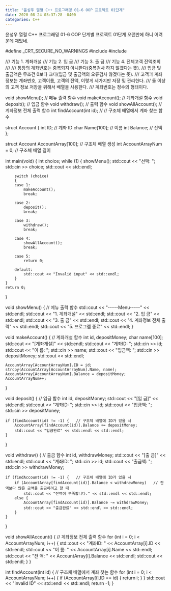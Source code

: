```yaml
---
title: "윤성우 열혈 C++ 프로그래밍 01-6 OOP 프로젝트 01단계"
date: 2020-08-24 03:37:28 -0400
categories: C++
---
```


윤성우 열혈 C++ 프로그래밍 01-6 OOP 단계별 프로젝트 01단계
오랜만에 하니 어려운데 재밌네.

#define _CRT_SECURE_NO_WARNINGS
#include <iostream>
#include <cstring>

/// 기능 1. 계좌개설
/// 기능 2. 입 금
/// 기능 3. 출 금
/// 기능 4. 전체고객 잔액조회
/// 
/// 통장의 계좌번호는 중복되지 아니한다(중복검사 하지 않겠다는 뜻).
/// 입금 및 출금액은 무조건 0보다 크다(입금 및 출금액의 오류검사 않겠다는 뜻).
/// 고객긔 계좌정보는 계좌번호, 고객이름, 고객의 잔액, 이렇게 세가지만 저장 및 관리한다.
/// 둘 이상의 고객 정보 저장을 위해서 배열을 사용한다.
/// 계좌번호는 정수의 형태이다.

void showMenu();   // 메뉴 출력 함수
void makeAccount();   // 계좌개설 함수
void deposit();   // 입금 함수
void withdraw();   // 출력 함수
void showAllAccount();   // 계좌정보 전체 출력 함수
int findAccount(int id);   // // 구조체 배열에서 계좌 찾는 함수

struct Account
{
	int ID;   // 계좌 ID
	char Name[100];   // 이름
	int Balance;   // 잔액
};

struct Account AccountArray[100];   // 구조체 배열 생성
int AccountArrayNum = 0;   // 구조체 배열 길이

int main(void) {
	int choice;
	while (1) {
		showMenu();
		std::cout << "선택: ";
		std::cin >> choice;
		std::cout << std::endl;

		switch (choice)
		{
		case 1:
			makeAccount();
			break;

		case 2:
			deposit();
			break;

		case 3:
			withdraw();
			break;

		case 4:
			showAllAccount();
			break;

		case 5:
			return 0;

		default:
			std::cout << "Invalid input" << std::endl;
		}
	}
	return 0;
}

void showMenu() {   // 메뉴 출력 함수
	std::cout << "-----Menu-----" << std::endl;
	std::cout << "1. 계좌개설" << std::endl;
	std::cout << "2. 입 금" << std::endl;
	std::cout << "3. 출 금" << std::endl;
	std::cout << "4. 계좌정보 전체 출력" << std::endl;
	std::cout << "5. 프로그램 종료" << std::endl;
}

void makeAccount() {   // 계좌개설 함수
	int id, depositMoney;
	char name[100];
	std::cout << "[계좌개설]" << std::endl;
	std::cout << "계좌ID: ";
	std::cin >> id;
	std::cout << "이 름: ";
	std::cin >> name;
	std::cout << "입금액: ";
	std::cin >> depositMoney;
	std::cout << std::endl;

	AccountArray[AccountArrayNum].ID = id;
	strcpy(AccountArray[AccountArrayNum].Name, name);
	AccountArray[AccountArrayNum].Balance = depositMoney;
	AccountArrayNum++;
}

void deposit() {   // 입금 함수
	int id, depositMoney;
	std::cout << "[입 금]" << std::endl;
	std::cout << "계좌ID: ";
	std::cin >> id;
	std::cout << "입금액: ";
	std::cin >> depositMoney;

	if (findAccount(id) != -1) {   // 구조체 배열에 ID가 있을 시
		AccountArray[findAccount(id)].Balance += depositMoney;
		std::cout << "입금완료" << std::endl << std::endl;
	}
}

void withdraw() {   // 출금 함수
	int id, withdrawMoney;
	std::cout << "[출 금]" << std::endl;
	std::cout << "계좌ID: ";
	std::cin >> id;
	std::cout << "출금액: ";
	std::cin >> withdrawMoney;

	if (findAccount(id) != -1) {   // 구조체 배열에 ID가 있을 시
		if (AccountArray[findAccount(id)].Balance < withdrawMoney)   // 잔액보다 많은 금액을 출금하려고 할 때
			std::cout << "잔액이 부족합니다." << std::endl << std::endl;
		else {
			AccountArray[findAccount(id)].Balance -= withdrawMoney;
			std::cout << "출금완료" << std::endl << std::endl;
		}
	}
}

void showAllAccount() {   // 계좌정보 전체 출력 함수
	for (int i = 0; i < AccountArrayNum; i++) {
		std::cout << "계좌ID: " << AccountArray[i].ID << std::endl;
		std::cout << "이 름: " << AccountArray[i].Name << std::endl;
		std::cout << "잔 액: " << AccountArray[i].Balance << std::endl;
		std::cout << std::endl;
	}
}

int findAccount(int id) {   // 구조체 배열에서 계좌 찾는 함수
	for (int i = 0; i < AccountArrayNum; i++) {
		if (AccountArray[i].ID == id) {
			return i;
		}
	}
	std::cout << "invalid ID" << std::endl << std::endl;
	return -1;
}

